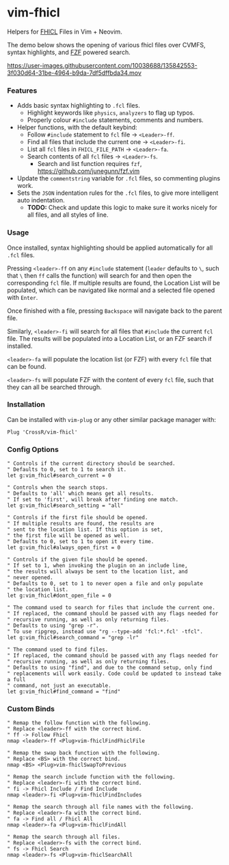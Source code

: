 # vim-fhicl

Helpers for [FHICL](https://cdcvs.fnal.gov/redmine/projects/fhicl/wiki) Files in Vim + Neovim.

The demo below shows the opening of various fhicl files over CVMFS, syntax highlights, and 
[FZF](https://github.com/junegunn/fzf.vim) powered search.

https://user-images.githubusercontent.com/10038688/135842553-3f030d64-31be-4964-b9da-7df5dffbda34.mov

### Features

 * Adds basic syntax highlighting to `.fcl` files.
    * Highlight keywords like `physics`, `analyzers` to flag up typos.
    * Properly colour `#include` statements, comments and numbers.
 * Helper functions, with the default keybind:
    * Follow `#include` statement to `fcl` file → `<Leader>-ff`.
    * Find all files that include the current one  → `<Leader>-fi`.
    * List all `fcl` files in `FHICL_FILE_PATH` → `<Leader>-fa`.
    * Search contents of all `fcl` files → `<Leader>-fs`.
      * Search and list function requires `fzf`, https://github.com/junegunn/fzf.vim
 * Update the `commentstring` variable for `.fcl` files, so commenting plugins work.
 * Sets the `JSON` indentation rules for the `.fcl` files, to give more intelligent auto indentation.
    * **TODO:** Check and update this logic to make sure it works nicely for all files, and all styles of line.

### Usage

Once installed, syntax highlighting should be applied automatically for all
`.fcl` files.

Pressing `<leader>-ff` on any `#include` statement (`leader`
defaults to `\`, such that `\` then `ff` calls the function) will search for and
then open the corresponding `fcl` file. If multiple results are found, the
Location List will be populated, which can be navigated like normal and a selected
file opened with `Enter`.

Once finished with a file, pressing `Backspace` will navigate back to the parent file.

Similarly, `<leader>-fi` will search for all files that `#include` the current `fcl` file.
The results will be populated into a Location List, or an FZF search if installed.

`<leader>-fa` will populate the location list (or FZF) with every `fcl` file that can be found.

`<leader>-fs` will populate FZF with the content of every `fcl` file, such that they can all
be searched through.

### Installation

Can be installed with `vim-plug` or any other similar package manager with:

```vim
Plug 'CrossR/vim-fhicl'
```

### Config Options

```vim
" Controls if the current directory should be searched.
" Defaults to 0, set to 1 to search it.
let g:vim_fhicl#search_current = 0

" Controls when the search stops.
" Defaults to 'all' which means get all results.
" If set to 'first', will break after finding one match.
let g:vim_fhicl#search_setting = "all"

" Controls if the first file should be opened.
" If multiple results are found, the results are
" sent to the location list. If this option is set,
" the first file will be opened as well.
" Defaults to 0, set to 1 to open it every time.
let g:vim_fhicl#always_open_first = 0

" Controls if the given file should be opened.
" If set to 1, when invoking the plugin on an include line,
" the results will always be sent to the location list, and
" never opened.
" Defaults to 0, set to 1 to never open a file and only populate
" the location list.
let g:vim_fhicl#dont_open_file = 0

" The command used to search for files that include the current one.
" If replaced, the command should be passed with any flags needed for
" recursive running, as well as only returning files.
" Defaults to using "grep -r".
" To use ripgrep, instead use "rg --type-add 'fcl:*.fcl' -tfcl".
let g:vim_fhicl#search_command = "grep -lr"

" The command used to find files.
" If replaced, the command should be passed with any flags needed for
" recursive running, as well as only returning files.
" Defaults to using "find", and due to the command setup, only find
" replacements will work easily. Code could be updated to instead take a full
" command, not just an executable.
let g:vim_fhicl#find_command = "find"
```

### Custom Binds

```vim
" Remap the follow function with the following.
" Replace <leader>-ff with the correct bind.
" ff -> Follow Fhicl
nmap <leader>-ff <Plug>vim-fhiclFindFhiclFile

" Remap the swap back function with the following.
" Replace <BS> with the correct bind.
nmap <BS> <Plug>vim-fhiclSwapToPrevious

" Remap the search include function with the following.
" Replace <leader>-fi with the correct bind.
" fi -> Fhicl Include / Find Include
nmap <leader>-fi <Plug>vim-fhiclFindIncludes

" Remap the search through all file names with the following.
" Replace <leader>-fa with the correct bind.
" fa -> Find all / Fhicl All
nmap <leader>-fa <Plug>vim-fhiclFindAll

" Remap the search through all files.
" Replace <leader>-fs with the correct bind.
" fs -> Fhicl Search
nmap <leader>-fs <Plug>vim-fhiclSearchAll
```
